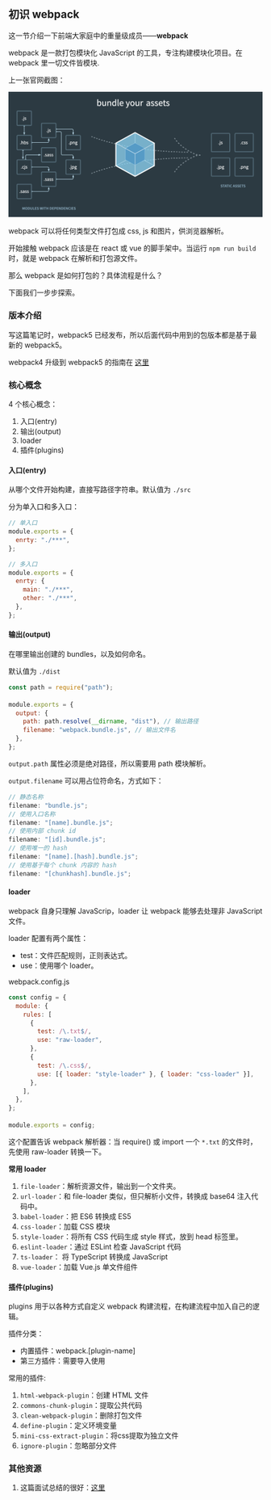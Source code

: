 ## 初识 webpack

这一节介绍一下前端大家庭中的重量级成员——**webpack**

webpack 是一款打包模块化 JavaScript 的工具，专注构建模块化项目。在 webpack 里一切文件皆模块.

上一张官网截图：

![企业微信20210208-155704@2x](/assets/20210208-155704@2x.png)

webpack 可以将任何类型文件打包成 css, js 和图片，供浏览器解析。

开始接触 webpack 应该是在 react 或 vue 的脚手架中。当运行 `npm run build` 时，就是 webpack 在解析和打包源文件。

那么 webpack 是如何打包的？具体流程是什么？

下面我们一步步探索。

### 版本介绍

写这篇笔记时，webpack5 已经发布，所以后面代码中用到的包版本都是基于最新的 webpack5。

webpack4 升级到 webpack5 的指南在 [这里](./webpack5升级.md)

### 核心概念

4 个核心概念：

1. 入口(entry)
2. 输出(output)
3. loader
4. 插件(plugins)

#### 入口(entry)

从哪个文件开始构建，直接写路径字符串。默认值为 `./src`

分为单入口和多入口：

```js
// 单入口
module.exports = {
  enrty: "./***",
};
```

```js
// 多入口
module.exports = {
  enrty: {
    main: "./***",
    other: "./***",
  },
};
```

#### 输出(output)

在哪里输出创建的 bundles，以及如何命名。

默认值为 `./dist`

```js
const path = require("path");

module.exports = {
  output: {
    path: path.resolve(__dirname, "dist"), // 输出路径
    filename: "webpack.bundle.js", // 输出文件名
  },
};
```

`output.path` 属性必须是绝对路径，所以需要用 path 模块解析。

`output.filename` 可以用占位符命名，方式如下：

```js
// 静态名称
filename: "bundle.js";
// 使用入口名称
filename: "[name].bundle.js";
// 使用内部 chunk id
filename: "[id].bundle.js";
// 使用唯一的 hash
filename: "[name].[hash].bundle.js";
// 使用基于每个 chunk 内容的 hash
filename: "[chunkhash].bundle.js";
```

#### loader

webpack 自身只理解 JavaScrip，loader 让 webpack 能够去处理非 JavaScript 文件。

loader 配置有两个属性：

- test：文件匹配规则，正则表达式。
- use：使用哪个 loader。

webpack.config.js

```js
const config = {
  module: {
    rules: [
      {
        test: /\.txt$/,
        use: "raw-loader",
      },
      {
        test: /\.css$/,
        use: [{ loader: "style-loader" }, { loader: "css-loader" }],
      },
    ],
  },
};

module.exports = config;
```

这个配置告诉 webpack 解析器：当 require() 或 import 一个 `*.txt` 的文件时，先使用 raw-loader 转换一下。

**常用 loader**

1. `file-loader`：解析资源文件，输出到一个文件夹。
2. `url-loader`：和 file-loader 类似，但只解析小文件，转换成 base64 注入代码中。
3. `babel-loader`：把 ES6 转换成 ES5
4. `css-loader`：加载 CSS 模块
5. `style-loader`：将所有 CSS 代码生成 style 样式，放到 head 标签里。
6. `eslint-loader`：通过 ESLint 检查 JavaScript 代码
7. `ts-loader`： 将 TypeScript 转换成 JavaScript
8. `vue-loader`：加载 Vue.js 单文件组件

#### 插件(plugins)

plugins 用于以各种方式自定义 webpack 构建流程，在构建流程中加入自己的逻辑。

插件分类：

- 内置插件：webpack.[plugin-name]
- 第三方插件：需要导入使用

常用的插件:

1. `html-webpack-plugin`：创建 HTML 文件
2. `commons-chunk-plugin`：提取公共代码
3. `clean-webpack-plugin`：删除打包文件
4. `define-plugin`：定义环境变量
5. `mini-css-extract-plugin`：将css提取为独立文件
6. `ignore-plugin`：忽略部分文件

### 其他资源

1. 这篇面试总结的很好：[这里](https://www.jianshu.com/p/216ed82a3e49)